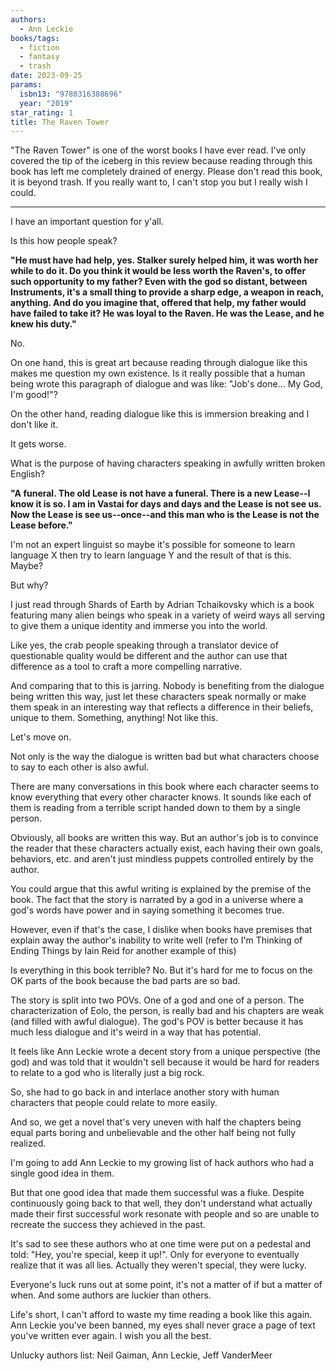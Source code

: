 ```yaml
---
authors:
  - Ann Leckie
books/tags:
  - fiction
  - fantasy
  - trash
date: 2023-09-25
params:
  isbn13: "9780316388696"
  year: "2019"
star_rating: 1
title: The Raven Tower
---
```


"The Raven Tower" is one of the worst books I have ever read. I've only covered the tip of the iceberg in this review because reading through this book has left me completely drained of energy. Please don't read this book, it is beyond trash. If you really want to, I can't stop you but I really wish I could.

<!--more-->

---

I have an important question for y'all.

Is this how people speak?

**"He must have had help, yes. Stalker surely helped him, it was worth her while to do it. Do you think it would be less worth the Raven's, to offer such opportunity to my father? Even with the god so distant, between Instruments, it's a small thing to provide a sharp edge, a weapon in reach, anything. And do you imagine that, offered that help, my father would have failed to take it? He was loyal to the Raven. He was the Lease, and he knew his duty."**

No.

On one hand, this is great art because reading through dialogue like this makes me question my own existence. Is it really possible that a human being wrote this paragraph of dialogue and was like: "Job's done... My God, I'm good!"?

On the other hand, reading dialogue like this is immersion breaking and I don't like it.

It gets worse.

What is the purpose of having characters speaking in awfully written broken English?

**"A funeral. The old Lease is not have a funeral. There is a new Lease--I know it is so. I am in Vastai for days and days and the Lease is not see us. Now the Lease is see us--once--and this man who is the Lease is not the Lease before."**

I'm not an expert linguist so maybe it's possible for someone to learn language X then try to learn language Y and the result of that is this. Maybe?

But why?

I just read through Shards of Earth by Adrian Tchaikovsky which is a book featuring many alien beings who speak in a variety of weird ways all serving to give them a unique identity and immerse you into the world.

Like yes, the crab people speaking through a translator device of questionable quality would be different and the author can use that difference as a tool to craft a more compelling narrative.

And comparing that to this is jarring. Nobody is benefiting from the dialogue being written this way, just let these characters speak normally or make them speak in an interesting way that reflects a difference in their beliefs, unique to them. Something, anything! Not like this.

Let's move on.

Not only is the way the dialogue is written bad but what characters choose to say to each other is also awful.

There are many conversations in this book where each character seems to know everything that every other character knows. It sounds like each of them is reading from a terrible script handed down to them by a single person.

Obviously, all books are written this way. But an author's job is to convince the reader that these characters actually exist, each having their own goals, behaviors, etc. and aren't just mindless puppets controlled entirely by the author.

You could argue that this awful writing is explained by the premise of the book. The fact that the story is narrated by a god in a universe where a god's words have power and in saying something it becomes true.

However, even if that's the case, I dislike when books have premises that explain away the author's inability to write well (refer to I'm Thinking of Ending Things by Iain Reid for another example of this)

Is everything in this book terrible? No. But it's hard for me to focus on the OK parts of the book because the bad parts are so bad.

The story is split into two POVs. One of a god and one of a person. The characterization of Eolo, the person, is really bad and his chapters are weak (and filled with awful dialogue). The god's POV is better because it has much less dialogue and it's weird in a way that has potential.

It feels like Ann Leckie wrote a decent story from a unique perspective (the god) and was told that it wouldn't sell because it would be hard for readers to relate to a god who is literally just a big rock.

So, she had to go back in and interlace another story with human characters that people could relate to more easily.

And so, we get a novel that's very uneven with half the chapters being equal parts boring and unbelievable and the other half being not fully realized.

I'm going to add Ann Leckie to my growing list of hack authors who had a single good idea in them.

But that one good idea that made them successful was a fluke. Despite continuously going back to that well, they don't understand what actually made their first successful work resonate with people and so are unable to recreate the success they achieved in the past.

It's sad to see these authors who at one time were put on a pedestal and told: "Hey, you're special, keep it up!". Only for everyone to eventually realize that it was all lies. Actually they weren't special, they were lucky.

Everyone's luck runs out at some point, it's not a matter of if but a matter of when. And some authors are luckier than others.

Life's short, I can't afford to waste my time reading a book like this again. Ann Leckie you've been banned, my eyes shall never grace a page of text you've written ever again. I wish you all the best.

Unlucky authors list: Neil Gaiman, Ann Leckie, Jeff VanderMeer
